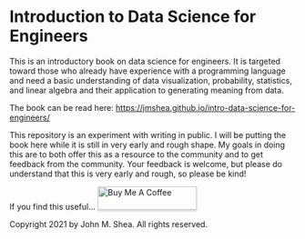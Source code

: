 # Introduction to Data Science for Engineers

This is an introductory book on data science for engineers. It is targeted toward those who already have experience with a programming language and need a basic understanding of data visualization, probability, statistics, and linear algebra and their application to generating meaning from data.

The book can be read here: https://jmshea.github.io/intro-data-science-for-engineers/

This repository is an experiment with writing in public. I will be putting the book here while it is
still in very early and rough shape. My goals in doing this are to both offer this as a resource to the community
and to get feedback from the community. Your feedback is welcome, but please do understand that this is 
very early and rough, so please be kind!


If you find this useful... 
 <a href="https://www.buymeacoffee.com/jshea" target="_blank"><img src="https://www.buymeacoffee.com/assets/img/custom_images/orange_img.png" alt="Buy Me A Coffee" style="height: 41px !important;width: 174px !important;box-shadow: 0px 3px 2px 0px rgba(190, 190, 190, 0.5) !important;-webkit-box-shadow: 0px 3px 2px 0px rgba(190, 190, 190, 0.5) !important;" ></a>

Copyright 2021 by John M. Shea. All rights reserved.
